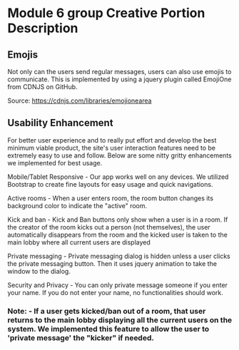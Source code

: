 
# Module 6 group Creative Portion Description

## Emojis
Not only can the users send regular messages, users can also use emojis to communicate. This is implemented by using a jquery plugin called EmojiOne from CDNJS on GitHub.

Source: https://cdnjs.com/libraries/emojionearea

## Usability Enhancement
For better user experience and to really put effort and develop the best minimum viable product, the site's user interaction features need to be extremely easy to use and follow. Below are some nitty gritty enhancements we implemented for best usage.

Mobile/Tablet Responsive - Our app works well on any devices. We utilized Bootstrap to create fine layouts for easy usage and quick navigations.

Active rooms - When a user enters room, the room button changes its background color to indicate the "active" room.

Kick and ban - Kick and Ban buttons only show when a user is in a room. If the creator of the room kicks out a person (not themselves), the user automatically disappears from the room and the kicked user is taken to the main lobby where all current users are displayed

Private messaging - Private messaging dialog is hidden unless a user clicks the private messaging button. Then it uses jquery animation to take the window to the dialog.

Security and Privacy - You can only private message someone if you enter your name. If you do not enter your name, no functionalities should work.


### Note: - If a user gets kicked/ban out of a room, that user returns to the main lobby displaying all the current users on the system. We implemented this feature to allow the user to 'private message' the "kicker" if needed.